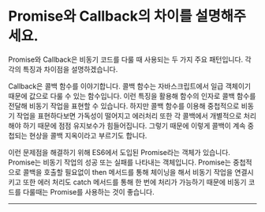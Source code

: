 # Promise와 Callback의 차이를 설명해주세요.

Promise와 Callback은 비동기 코드를 다룰 때 사용되는 두 가지 주요 패턴입니다. 각각의 특징과 차이점을 설명하겠습니다.

Callback은 콜백 함수를 이야기합니다. 콜백 함수는 자바스크립트에서 일급 객체이기 때문에 값으로 다룰 수 있는 함수입니다. 이런 특징을 활용해 함수의 인자로 콜백 함수를 전달해 비동기 작업을 표현할 수 있습니다. 하지만 콜백 함수를 이용해 중첩적으로 비동기 작업을 표현하다보면 가독성이 떨어지고 에러처리 또한 각 콜백에서 개별적으로 처리해야 하기 때문에 점점 유지보수가 힘들어집니다. 그렇기 때문에 이렇게 콜백이 계속 중첩되는 현상을 콜백 지옥이라고 부르기도 합니다.

이런 문제점을 해결하기 위해 ES6에서 도입된 Promise라는 객체가 있습니다. Promise는 비동기 작업의 성공 또는 실패를 나타내는 객체입니다. Promise는 중첩적으로 콜백을 호출할 필요없이 then 메서드를 통해 체이닝을 해서 비동기 작업을 연결시키고 또한 에러 처리도 catch 메서드를 통해 한 번에 처리가 가능하기 때문에 비동기 코드를 다룰때는 Promise를 사용하는 것이 좋습니다.

---
